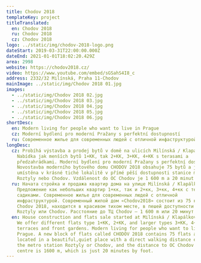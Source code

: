 ```yaml
---
title: Chodov 2018
templateKey: project
titleTranslated:
  en: Chodov 2018
  ru: Chodov 2018
  cz: Chodov 2018
logo: ../static/img/chodov-2018-logo.png
dateStart: 2019-03-31T22:00:00.000Z
dateEnd: 2021-01-01T18:02:20.429Z
area: 2998
website: https://chodov2018.cz/
video: https://www.youtube.com/embed/sGSahS4I8_c
address: 2332/32 Milínská, Praha 11-Chodov
mainImage: ../static/img/Chodov 2018 01.jpg
images:
  - ../static/img/Chodov 2018 02.jpg
  - ../static/img/Chodov 2018 03.jpg
  - ../static/img/Chodov 2018 04.jpg
  - ../static/img/Chodov 2018 05.jpg
  - ../static/img/Chodov 2018 06.jpg
shortDesc:
  en: Modern living for people who want to live in Prague
  cz: Moderní bydlení pro moderní Pražany s perfektní dostupností
  ru: Современное жилье для современных людей с отличной инфаструктурой
longDesc:
  cz: Probíhá výstavba a prodej bytů v domě na ulicích Milínská / Klapálkova.
    Nabídka jak menších bytů 1+KK, tak 2+KK, 3+KK, 4+KK s terasami a
    předzahrádkami. Moderní bydlení pro moderní Pražany s perfektní dostupností.
    Novostavba moderního bytového domu CHODOV 2018 obsahuje 75 bytů a je
    umístěna v krásné tiché lokalitě v přímé pěší dostupnosti stanice metra
    Roztyly nebo Chodov. Vzdálenost do OC Chodov je 1 600 m a 20 minut chůze.
  ru: Hачата стройка и продажа квартир дома на улице Milínská / Klapálkova.
    Предложение как небольших квартир 1+кк, так и 2+кк, 3+кк, 4+кк с террасами и
    садиками. Современное жилье для современных людей с отличной
    инфраструктурой. Современный жилой дом «Chodov2018» состоит из 75 квартир
    Chodov 2018, находится в красивом тихом месте, в пешей доступности до метро
    Roztyly или Chodov. Расстояние до ТЦ Chodov – 1 600 m или 20 минут пешком.
  en: House construction and flats sale started at Milínská / Klapálkova streets.
    We offer different flats type 1+KK, 2+KK, and larger types 3+KK, 4+KK with
    terraces and front gardens. Modern living for people who want to live in
    Prague. A new block of flats called CHODOV 2018 contains 75 flats and is
    located in a beautiful,quiet place with a direct walking distance either to
    the metro station Roztyly or Chodov, and the distance to OC Chodov shopping
    centre is 1600 m, which is just 20 minutes by foot.
---
```

